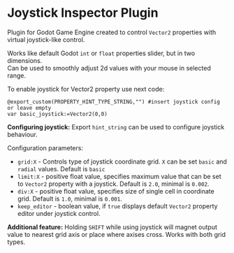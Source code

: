 # Joystick Inspector Plugin

Plugin for Godot Game Engine created to control `Vector2` properties with virtual joystick-like control.

Works like default Godot `int` or `float` properties slider, but in two dimensions.\
Can be used to smoothly adjust 2d values with your mouse in selected range.

To enable joystick for Vector2 property use next code:
```gdscript
@export_custom(PROPERTY_HINT_TYPE_STRING,"") #insert joystick config or leave empty
var basic_joystick:=Vector2(0,0)
```

**Configuring joystick:** Export `hint_string` can be used to configure joystick behaviour.

Configuration parameters:

- `grid:X` - Controls type of joystick coordinate grid. `X` can be set `basic` and `radial` values. Default is `basic`
- `limit:X` - positive float value, specifies maximum value that can be set to `Vector2` property with a joystick. Default is `2.0`, minimal is `0.002`.
- `div:X` - positive float value, specifies size of single cell in coordinate grid. Default is `1.0`, minimal is `0.001`.
- `keep_editor` - boolean value, if `true` displays default `Vector2` property editor under joystick control.

**Additional feature:** Holding `SHIFT` while using joystick will magnet output value to nearest grid axis or place where axises cross. Works with both grid types.